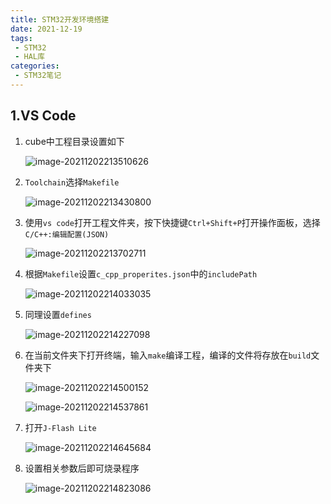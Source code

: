 ```yaml
---
title: STM32开发环境搭建
date: 2021-12-19
tags:
 - STM32
 - HAL库
categories:
 - STM32笔记
---
```


## 1.VS Code

1. cube中工程目录设置如下

   ![image-20211202213510626](https://s2.loli.net/2021/12/19/VkpbHesMGu7RCwT.png)

   

2. `Toolchain`选择`Makefile`

   ![image-20211202213430800](https://s2.loli.net/2021/12/19/jnliLJN1OIEsdeH.png)

   

3. 使用`vs code`打开工程文件夹，按下快捷键`Ctrl+Shift+P`打开操作面板，选择`C/C++:编辑配置(JSON)`

   ![image-20211202213702711](https://s2.loli.net/2021/12/19/mhnkQPtzj1BOs26.png)

   

4. 根据`Makefile`设置`c_cpp_properites.json`中的`includePath`

   ![image-20211202214033035](https://s2.loli.net/2021/12/19/VEga5qyuUQ9RCsh.png)

   

5. 同理设置`defines`

   ![image-20211202214227098](https://s2.loli.net/2021/12/19/u9UHyOZY6R2lBfn.png)

   

6. 在当前文件夹下打开终端，输入`make`编译工程，编译的文件将存放在`build`文件夹下

   ![image-20211202214500152](https://s2.loli.net/2021/12/19/8Rd1cqTFfSkmUQO.png)

   ![image-20211202214537861](https://s2.loli.net/2021/12/19/8EWIKkDsHMYUBmd.png)

   

7. 打开`J-Flash Lite`

   ![image-20211202214645684](https://s2.loli.net/2021/12/19/YmIHtjEKUbO2k4T.png)

   

8. 设置相关参数后即可烧录程序

   ![image-20211202214823086](https://s2.loli.net/2021/12/19/kfVAibhdtBnX3Zz.png)